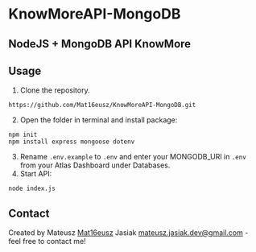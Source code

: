 # KnowMoreAPI-MongoDB
## NodeJS + MongoDB API KnowMore


## Usage
1. Clone the repository.
```
https://github.com/Mat16eusz/KnowMoreAPI-MongoDB.git
```
2. Open the folder in terminal and install package:
```
npm init
npm install express mongoose dotenv
```
3. Rename ``.env.example`` to ``.env`` and enter your MONGODB_URI in ``.env`` from your Atlas Dashboard under Databases.
4. Start API:
```
node index.js
```


## Contact
Created by Mateusz [Mat16eusz](https://github.com/Mat16eusz/) Jasiak mateusz.jasiak.dev@gmail.com - feel free to contact me!
